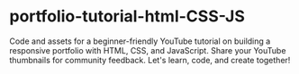 # portfolio-tutorial-html-CSS-JS
Code and assets for a beginner-friendly YouTube tutorial on building a responsive portfolio with HTML, CSS, and JavaScript. Share your YouTube thumbnails for community feedback. Let's learn, code, and create together! 
